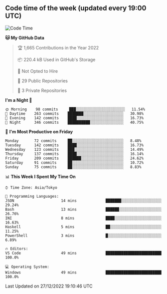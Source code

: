 ## Code time of the week (updated every 19:00 UTC)

<!--START_SECTION:waka-->
![Code Time](http://img.shields.io/badge/Code%20Time-1%2C455%20hrs%2026%20mins-blue)

**🐱 My GitHub Data** 

> 🏆 1,665 Contributions in the Year 2022
 > 
> 📦 220.4 kB Used in GitHub's Storage 
 > 
> 🚫 Not Opted to Hire
 > 
> 📜 29 Public Repositories 
 > 
> 🔑 3 Private Repositories  
 > 
**I'm a Night 🦉** 

```text
🌞 Morning    98 commits     ███░░░░░░░░░░░░░░░░░░░░░░   11.54% 
🌆 Daytime    263 commits    ███████░░░░░░░░░░░░░░░░░░   30.98% 
🌃 Evening    142 commits    ████░░░░░░░░░░░░░░░░░░░░░   16.73% 
🌙 Night      346 commits    ██████████░░░░░░░░░░░░░░░   40.75%

```
📅 **I'm Most Productive on Friday** 

```text
Monday       72 commits     ██░░░░░░░░░░░░░░░░░░░░░░░   8.48% 
Tuesday      142 commits    ████░░░░░░░░░░░░░░░░░░░░░   16.73% 
Wednesday    123 commits    ███░░░░░░░░░░░░░░░░░░░░░░   14.49% 
Thursday     137 commits    ████░░░░░░░░░░░░░░░░░░░░░   16.14% 
Friday       209 commits    ██████░░░░░░░░░░░░░░░░░░░   24.62% 
Saturday     91 commits     ██░░░░░░░░░░░░░░░░░░░░░░░   10.72% 
Sunday       75 commits     ██░░░░░░░░░░░░░░░░░░░░░░░   8.83%

```


📊 **This Week I Spent My Time On** 

```text
⌚︎ Time Zone: Asia/Tokyo

💬 Programming Languages: 
JSON                     14 mins             ███████░░░░░░░░░░░░░░░░░░   29.24% 
Bash                     13 mins             ██████░░░░░░░░░░░░░░░░░░░   26.76% 
INI                      8 mins              ████░░░░░░░░░░░░░░░░░░░░░   16.63% 
Haskell                  5 mins              ██░░░░░░░░░░░░░░░░░░░░░░░   11.25% 
PowerShell               3 mins              █░░░░░░░░░░░░░░░░░░░░░░░░   6.89%

🔥 Editors: 
VS Code                  49 mins             █████████████████████████   100.0%

💻 Operating System: 
Windows                  49 mins             █████████████████████████   100.0%

```


 Last Updated on 27/12/2022 19:10:46 UTC
<!--END_SECTION:waka-->